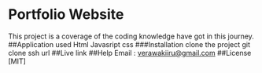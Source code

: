 # Portfolio Website
This project is a coverage of the coding knowledge have got in this journey.
##Application used
Html
Javasript
css
###Installation
clone the project
git clone ssh url
##Live link 
##Help
Email : verawakiiru@gmail.com
##License
[MIT]
